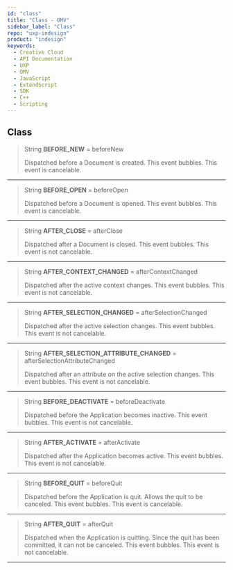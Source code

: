```yaml
---
id: "class"
title: "Class - OMV"
sidebar_label: "Class"
repo: "uxp-indesign"
product: "indesign"
keywords:
  - Creative Cloud
  - API Documentation
  - UXP
  - OMV
  - JavaScript
  - ExtendScript
  - SDK
  - C++
  - Scripting
---
```

## Class 

> String **BEFORE_NEW** = beforeNew
> 
> Dispatched before a Document is created. This event bubbles. This event is cancelable.
*** 
> String **BEFORE_OPEN** = beforeOpen
> 
> Dispatched before a Document is opened. This event bubbles. This event is cancelable.
*** 
> String **AFTER_CLOSE** = afterClose
> 
> Dispatched after a Document is closed. This event bubbles. This event is not cancelable.
*** 
> String **AFTER_CONTEXT_CHANGED** = afterContextChanged
> 
> Dispatched after the active context changes. This event bubbles. This event is not cancelable.
*** 
> String **AFTER_SELECTION_CHANGED** = afterSelectionChanged
> 
> Dispatched after the active selection changes. This event bubbles. This event is not cancelable.
*** 
> String **AFTER_SELECTION_ATTRIBUTE_CHANGED** = afterSelectionAttributeChanged
> 
> Dispatched after an attribute on the active selection changes. This event bubbles. This event is not cancelable.
*** 
> String **BEFORE_DEACTIVATE** = beforeDeactivate
> 
> Dispatched before the Application becomes inactive. This event bubbles. This event is not cancelable.
*** 
> String **AFTER_ACTIVATE** = afterActivate
> 
> Dispatched after the Application becomes active. This event bubbles. This event is not cancelable.
*** 
> String **BEFORE_QUIT** = beforeQuit
> 
> Dispatched before the Application is quit. Allows the quit to be canceled. This event bubbles. This event is cancelable.
*** 
> String **AFTER_QUIT** = afterQuit
> 
> Dispatched when the Application is quitting. Since the quit has been committed, it can not be canceled. This event bubbles. This event is not cancelable.
*** 
